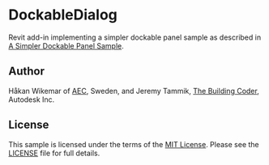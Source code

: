 # DockableDialog

Revit add-in implementing a simpler dockable panel sample as described in
[A Simpler Dockable Panel Sample](http://thebuildingcoder.typepad.com/blog/2013/05/a-simpler-dockable-panel-sample.html).


## Author

Håkan Wikemar of [AEC](http://www.aec.se), Sweden, and Jeremy Tammik, [The Building Coder](http://thebuildingcoder.typepad.com), Autodesk Inc.


## License

This sample is licensed under the terms of the [MIT License](http://opensource.org/licenses/MIT). Please see the [LICENSE](LICENSE) file for full details.
